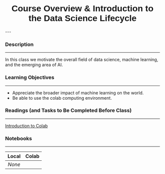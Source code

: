 <h1  style="font-family:  Verdana,  Geneva,  sans-serif;  text-align:center">Course  Overview  &  Introduction  to  the  Data  Science  Lifecycle</h1> 
--- 
 
###  Description 
--- 
 
In  this  class  we  motivate  the  overall  field  of  data  science,  machine  learning,  and  the  emerging  area  of  AI.       
 
###  Learning  Objectives 
---   
 
-  Appreciate  the  broader  impact  of  machine  learning  on  the  world. 
-  Be  able  to  use  the  colab  computing  environment. 
 
###  Readings  (and  Tasks  to  Be  Completed  Before  Class) 
--- 
 
[Introduction  to  Colab](https://colab.research.google.com/notebooks/welcome.ipynb  ) 
 
###  Notebooks 
--- 
 
|    Local    |    Colab  | 
|    :---:    |    :-----    | 
|*None*||
